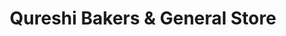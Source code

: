 ---
title: "Qureshi Bakers & General Store"
url: /karachi/qureshi-bakers-and-general-store/
shop: bakery
---